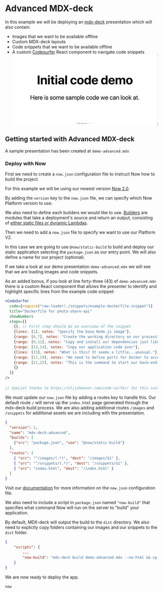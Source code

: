 # Advanced MDX-deck

In this example we will be deploying an [mdx-deck](https://github.com/jxnblk/mdx-deck) presentation which will also contain:
+ Images that we want to be available offline
+ Custom MDX-deck layouts
+ Code snippets that we want to be available offline
+ A custom [Codesurfer](https://elijahmanor.com/code-surfer/) React component to navigate code snippets
![images/demo.gif](images/demo.gif)

## Getting started with Advanced MDX-deck
A sample presentation has been created at `demo-advanced.mdx`

### Deploy with Now

First we need to create a `now.json` configuration file to instruct Now how to build the project.

For this example we will be using our newest version [Now 2.0](https://zeit.co/now).

By adding the `version` key to the `now.json` file, we can specify which Now Platform version to use.

We also need to define each builders we would like to use. [Builders](https://zeit.co/docs/v2/deployments/builders/overview/) are modules that take a deployment's source and return an output, consisting of [either static files or dynamic Lambdas](https://zeit.co/docs/v2/deployments/builds/#sources-and-outputs).

Then we need to add a `now.json` file to specify we want to use our Platform V2.

In this case we are going to use `@now/static-build` to build and deploy our static application selecting the `package.json` as our entry point. We will also define a name for our project (optional).

If we take a look at our demo presentation `demo-advanced.mdx` we will see that we are loading images and code snippets.

As an added bonus, if you look at line forty-three (43) of `demo-advanced.mdx` there is a custom React component that allows the presenter to identify and highlight specific lines from the example code snippet:

```jsx
<CodeSurfer
  code={require("raw-loader!./snippets/example-dockerfile.snippet")} 
  title="Dockerfile for photo-share-api"
  showNumbers
  steps={[
    {}, // First step should be an overview of the snippet
    {lines: [1], notes: "Specify the base Node.js image"},
    {range: [6,7], notes: "Create the working directory on our process"},
    {range: [9,11], notes: "Copy and install our dependencies just like we would locally"},
    {range: [13,14], notes: "Copy our application code over"},
    {lines: [15], notes: "What is this? It seems a little...unusual."},
    {range: [17,19], notes: "We need to define ports for Docker to access"},
    {range: [21,22], notes: "This is the command to start our back-end server"},
    {}
  ]}
/>

// Special thanks to https://elijahmanor.com/code-surfer/ for this custom component
```

We must update our `now.json` file by adding a routes key to handle this. Our default route `/` will serve up the `index.html` page generated through the mdx-deck build process. We are also adding additional routes `/images` and `/snippets` for additional assets we are including with the presentation.

```json
{
  "version": 2,
  "name": "mdx-deck-advanced",
  "builds": [
    {"src": "package.json", "use": "@now/static-build"}
  ],
  "routes": [
    { "src": "^/images/(.*)", "dest": "/images/$1" },
    { "src": "^/snippets/(.*)", "dest": "/snippets/$1" },
    { "src": "index.html", "dest": "/index.html" }
  ]
}
```

Visit our [documentation](https://zeit.co/docs/v2/deployments/configuration) for more information on the `now.json` configuration file.

We also need to include a script in `package.json` named `"now-build"` that specifies what command Now will run on the server to "build" your application.

By default, MDX-deck will output the build to the `dist` directory. We also need to explictly copy folders containing our images and our snippets to the `dist` folder.

```json
{
    "scripts": {
        ...
        "now-build": "mdx-deck build demo-advanced.mdx --no-html && cp -r images dist/ && cp -r snippets dist/"
    }
}
```

We are now ready to deploy the app.

```
now
```
